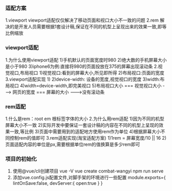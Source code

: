### 适配方案
1.viewport
		viewport适配仅仅解决了移动页面和视口大小不一致的问题
2.rem
		解决的是开发人员需要根据1套设计稿,保证在不同的机型上呈现出来的效果一致,即等比例缩放
### viewport适配
1.为什么使用viewport适配
		1)手机默认的页面宽度时980
		2)绝大数的手机屏幕大小是小于980
		3)iphone6为例:直接将980的页面投放在375的屏幕出现滚动条
2.视觉视口,布局视口
		1)视觉视口:看到的屏幕大小,所见即所得
		2)布局视口:页面的宽度
3.viewport适配实现
		1)<meta name="viewport" content="width=device-width,initial-scale=1.0">
		2)device-width: 设备的宽度,视觉视口的宽度
		3)width:布局视口
		4)width=device-width,即完美视口
		5)布局视口大小 === 视觉视口大小 ---> 网页的宽度 === 屏幕的大小 --->没有滚动条
### rem适配
1.什么是rem：root em 根标签字体的大小
2.为什么用rem适配
		1)因为不同的机型屏幕大小不一致
		2)实际开发中要保证一套设计稿的内容在不同的机型上呈现的效果一致,等比例
		3)页面中需要用到的适配地方使用rem作为单位
		4)根据屏幕大小不同控制rem的值即可
3.rem适配实现(淘宝适配方案)
		1)1rem = 屏幕宽度/10 || 16
		2)页面适配内容的单位是px,需要根据单位rem的值换算是多少rem即可
		
### 项目的初始化
1. 使用@vue/cli创建项目
		vue -V
		vue create combat-wangyi
		npm run serve
2. 添加vue.config.js配置文件,对脚手架的环境进行一些配置
		module.exports={
				lintOnSave:false,
				devServer:{
						open:true
				}
		}
